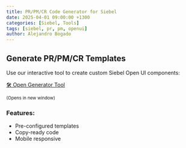 ```yaml
---
title: PR/PM/CR Code Generator for Siebel
date: 2025-04-01 09:00:00 +1300
categories: [Siebel, Tools]
tags: [siebel, pr, pm, openui]
author: Alejandro Bogado
---
```


## Generate PR/PM/CR Templates

Use our interactive tool to create custom Siebel Open UI components:


<div class="text-center">
   <a href="_includes/PR-PM-Generator.html" 
      target="_blank"
      class="btn btn-lg btn-primary">
      🛠️ Open Generator Tool
   </a>
   
   <small class="text-muted">(Opens in new window)</small>
</div>

### Features:
- Pre-configured templates
- Copy-ready code
- Mobile responsive
